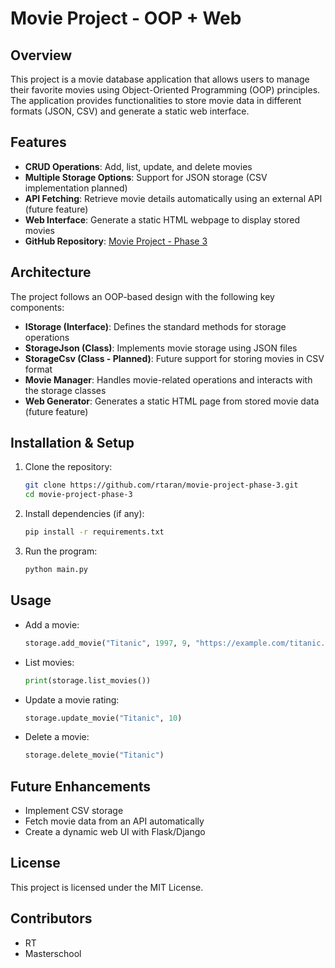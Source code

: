 # Movie Project - OOP + Web

## Overview
This project is a movie database application that allows users to manage their favorite movies using Object-Oriented Programming (OOP) principles. The application provides functionalities to store movie data in different formats (JSON, CSV) and generate a static web interface.

## Features
- **CRUD Operations**: Add, list, update, and delete movies
- **Multiple Storage Options**: Support for JSON storage (CSV implementation planned)
- **API Fetching**: Retrieve movie details automatically using an external API (future feature)
- **Web Interface**: Generate a static HTML webpage to display stored movies
- **GitHub Repository**: [Movie Project - Phase 3](https://github.com/rtaran/movie-project-phase-3.git)

## Architecture
The project follows an OOP-based design with the following key components:

- **IStorage (Interface)**: Defines the standard methods for storage operations
- **StorageJson (Class)**: Implements movie storage using JSON files
- **StorageCsv (Class - Planned)**: Future support for storing movies in CSV format
- **Movie Manager**: Handles movie-related operations and interacts with the storage classes
- **Web Generator**: Generates a static HTML page from stored movie data (future feature)

## Installation & Setup
1. Clone the repository:
   ```bash
   git clone https://github.com/rtaran/movie-project-phase-3.git
   cd movie-project-phase-3
   ```
2. Install dependencies (if any):
   ```bash
   pip install -r requirements.txt
   ```
3. Run the program:
   ```bash
   python main.py
   ```

## Usage
- Add a movie:
  ```python
  storage.add_movie("Titanic", 1997, 9, "https://example.com/titanic.jpg")
  ```
- List movies:
  ```python
  print(storage.list_movies())
  ```
- Update a movie rating:
  ```python
  storage.update_movie("Titanic", 10)
  ```
- Delete a movie:
  ```python
  storage.delete_movie("Titanic")
  ```

## Future Enhancements
- Implement CSV storage
- Fetch movie data from an API automatically
- Create a dynamic web UI with Flask/Django

## License
This project is licensed under the MIT License.

## Contributors
- RT
- Masterschool

